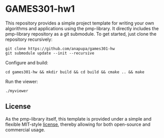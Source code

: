 # GAMES301-hw1

This repository provides a simple project template for writing your own
algorithms and applications using the pmp-library. It directly includes the
pmp-library repository as a git submodule. To get started, just clone the
repository recursively:

    git clone https://github.com/anapupa/games301-hw
    git submodule update --init --recursive

Configure and build:

    cd games301-hw && mkdir build && cd build && cmake .. && make

Run the viewer:

    ./myviewer

## License

As the pmp-library itself, this template is provided under a simple and flexible MIT-style
[license](https://github.com/pmp-library/pmp-template/blob/master/LICENSE.txt),
thereby allowing for both open-source and commercial usage.
